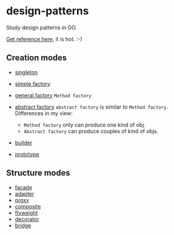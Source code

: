 # design-patterns

Study design patterns in GO.

[Get reference here](https://github.com/senghoo/golang-design-pattern), it is hot. :-)

## Creation modes

- [singleton](./singleton/demo.go)

- [simple factory](./factory-simple/demo.go)

- [general factory](./factroy-general/demo.go) 
    `Method factory`

- [abstract factory](./factory-abstract/demo.go) 
    `abstract factory` is similar to `Method factory`. Differences in my view:
    - `Method factory` only can produce one kind of obj.
    - `Abstract factory` can produce couples of kind of objs. 
    
- [builder](./builder/demo.go)

- [prototype](./prototype/demo.go)

## Structure modes

- [facade](./facade/demo.go)
- [adapter](./adapter/demo.go)
- [proxy](./proxy/demo.go)
- [composite](./composite/demo.go)
- [flyweight](./flyweight/demo.go)
- [decorator](./decorator/demo.go)
- [bridge](./bridge/demo.go)